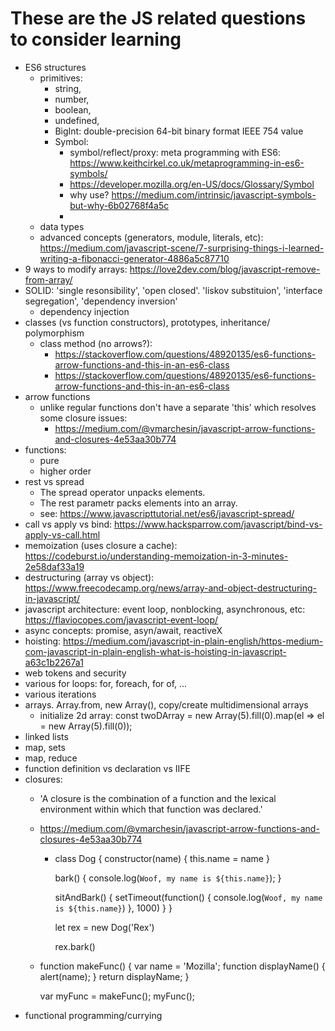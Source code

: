 # These are the JS related questions to consider learning

- ES6 structures
  - primitives:
    - string,
    - number,
    - boolean,
    - undefined,
    - BigInt:  double-precision 64-bit binary format IEEE 754 value
    - Symbol:
      - symbol/reflect/proxy: meta programming with ES6: <https://www.keithcirkel.co.uk/metaprogramming-in-es6-symbols/>
      - https://developer.mozilla.org/en-US/docs/Glossary/Symbol
      - why use? <https://medium.com/intrinsic/javascript-symbols-but-why-6b02768f4a5c>
      -
  - data types
  - advanced concepts (generators, module, literals, etc): <https://medium.com/javascript-scene/7-surprising-things-i-learned-writing-a-fibonacci-generator-4886a5c87710>
- 9 ways to modify arrays: <https://love2dev.com/blog/javascript-remove-from-array/>
- SOLID: 'single resonsibility', 'open closed'. 'liskov substituion', 'interface segregation', 'dependency inversion'
  - dependency injection
- classes (vs function constructors), prototypes, inheritance/ polymorphism
  - class method (no arrows?):
    - <https://stackoverflow.com/questions/48920135/es6-functions-arrow-functions-and-this-in-an-es6-class>
    - <https://stackoverflow.com/questions/48920135/es6-functions-arrow-functions-and-this-in-an-es6-class>
- arrow functions
  - unlike regular functions don't have a separate 'this' which resolves some closure issues:
    - <https://medium.com/@vmarchesin/javascript-arrow-functions-and-closures-4e53aa30b774>
- functions:
  - pure
  - higher order
- rest vs spread
  - The spread operator unpacks elements.
  - The rest parametr packs elements into an array.
  - see: <https://www.javascripttutorial.net/es6/javascript-spread/>
- call vs apply vs bind: <https://www.hacksparrow.com/javascript/bind-vs-apply-vs-call.html>
- memoization (uses closure a cache): <https://codeburst.io/understanding-memoization-in-3-minutes-2e58daf33a19>
- destructuring (array vs object): <https://www.freecodecamp.org/news/array-and-object-destructuring-in-javascript/>
- javascript architecture: event loop, nonblocking, asynchronous, etc: <https://flaviocopes.com/javascript-event-loop/>
- async concepts: promise, asyn/await, reactiveX
- hoisting: <https://medium.com/javascript-in-plain-english/https-medium-com-javascript-in-plain-english-what-is-hoisting-in-javascript-a63c1b2267a1>
- web tokens and security
- various for loops: for, foreach, for of, ...
- various iterations
- arrays. Array.from, new Array(), copy/create multidimensional arrays
  - initialize 2d array: const twoDArray = new Array(5).fill(0).map(el => el = new Array(5).fill(0));
- linked lists
- map, sets
- map, reduce
- function definition vs declaration vs IIFE
- closures:
  - 'A closure is the combination of a function and the lexical environment within which that function was declared.'
  - <https://medium.com/@vmarchesin/javascript-arrow-functions-and-closures-4e53aa30b774>
    - class Dog {
        constructor(name) {
          this.name = name
        }

        bark() {
          console.log(`Woof, my name is ${this.name}`);
        }

        sitAndBark() {
          setTimeout(function() { console.log(`Woof, my name is ${this.name}`) }, 1000)
        }
      }

      let rex = new Dog('Rex')

      rex.bark()
  - function makeFunc() {
      var name = 'Mozilla';
      function displayName() {
        alert(name);
      }
      return displayName;
    }

    var myFunc = makeFunc();
    myFunc();
- functional programming/currying
